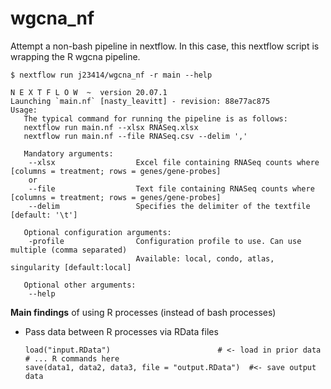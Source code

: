 # wgcna_nf

Attempt a non-bash pipeline in nextflow. In this case, this nextflow script is wrapping the R wgcna pipeline.

```
$ nextflow run j23414/wgcna_nf -r main --help

N E X T F L O W  ~  version 20.07.1
Launching `main.nf` [nasty_leavitt] - revision: 88e77ac875
Usage:
   The typical command for running the pipeline is as follows:
   nextflow run main.nf --xlsx RNASeq.xlsx
   nextflow run main.nf --file RNASeq.csv --delim ','

   Mandatory arguments:
    --xlsx                  Excel file containing RNASeq counts where [columns = treatment; rows = genes/gene-probes]
    or
    --file                  Text file containing RNASeq counts where [columns = treatment; rows = genes/gene-probes]
    --delim                 Specifies the delimiter of the textfile [default: '\t']

   Optional configuration arguments:
    -profile                Configuration profile to use. Can use multiple (comma separated)
                            Available: local, condo, atlas, singularity [default:local]

   Optional other arguments:
    --help
```


**Main findings** of using R processes (instead of bash processes)

* Pass data between R processes via RData files

  ```
  load("input.RData")                        # <- load in prior data
  # ... R commands here
  save(data1, data2, data3, file = "output.RData")  #<- save output data
  ```

